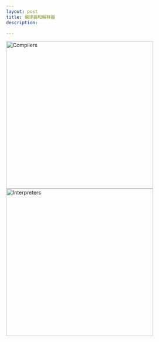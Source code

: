 ```yaml
---
layout: post
title: 编译器和解释器
description: 

---
```



<img src="{{ site.img_url }}/2014/Compilers.png" alt="Compilers" width="400px" />




<img src="{{ site.img_url }}/2014/Interpreters.png" alt="Interpreters" width="400px" />


